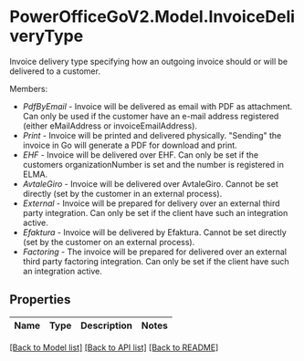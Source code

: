 # PowerOfficeGoV2.Model.InvoiceDeliveryType
Invoice delivery type specifying how an outgoing invoice should or will be delivered to a customer.<p>Members:</p><ul><li><i>PdfByEmail</i> - Invoice will be delivered as email with PDF as attachment.                 Can only be used if the customer have an e-mail address registered (either eMailAddress or invoiceEmailAddress).</li><li><i>Print</i> - Invoice will be printed and delivered physically.                 \"Sending\" the invoice in Go will generate a PDF for download and print.</li><li><i>EHF</i> - Invoice will be delivered over EHF.                 Can only be set if the customers organizationNumber is set and the number is registered in ELMA.</li><li><i>AvtaleGiro</i> - Invoice will be delivered over AvtaleGiro.                 Cannot be set directly (set by the customer in an external process).</li><li><i>External</i> - Invoice will be prepared for delivery over an external third party integration.                 Can only be set if the client have such an integration active.</li><li><i>Efaktura</i> - Invoice will be delivered by Efaktura.                 Cannot be set directly (set by the customer on an external process).</li><li><i>Factoring</i> - The invoice will be prepared for delivered over an external third party factoring integration.                 Can only be set if the client have such an integration active.</li></ul>

## Properties

Name | Type | Description | Notes
------------ | ------------- | ------------- | -------------

[[Back to Model list]](../../README.md#documentation-for-models) [[Back to API list]](../../README.md#documentation-for-api-endpoints) [[Back to README]](../../README.md)

